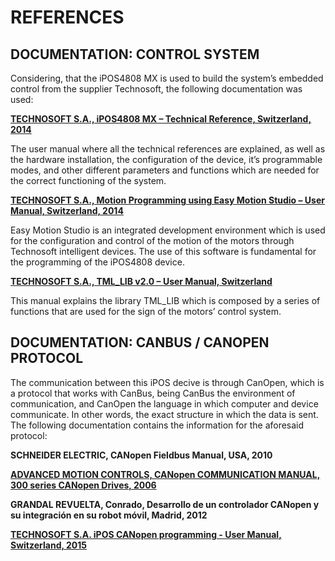 REFERENCES
==========

DOCUMENTATION: CONTROL SYSTEM
-----------------------------
Considering, that the iPOS4808 MX is used to build the system’s embedded control from the supplier Technosoft, the following documentation was used: 

[**TECHNOSOFT S.A., iPOS4808 MX – Technical Reference, Switzerland, 2014**](documentation/ref/technosoft/P091.027.iPOS4808.MX.UM.pdf)

The user manual where all the technical references are explained, as well as the hardware installation, the configuration of the device, it’s programmable modes, and other different parameters and functions which are needed for the correct functioning of the system.

[**TECHNOSOFT S.A., Motion Programming using Easy Motion Studio – User Manual, Switzerland, 2014**](documentation/ref/technosoft/P091.034.ESM.UM.pdf)

Easy Motion Studio is an integrated development environment which is used for the configuration and control of the motion of the motors through Technosoft intelligent devices.  The use of this software is fundamental for the programming of the iPOS4808 device.

[**TECHNOSOFT S.A., TML_LIB v2.0 – User Manual, Switzerland**](documentation/ref/technosoft/P091.040.v20.UM.pdf)

This manual explains the library TML_LIB which is composed by a series of functions that are used for the sign of the motors’ control system.


DOCUMENTATION: CANBUS / CANOPEN PROTOCOL
------------------------------------------
The communication between this iPOS decive is through CanOpen, which is a protocol that works with CanBus, being CanBus the environment of communication, and CanOpen the language in which computer and device communicate. In other words, the exact structure in which the data is sent. The following documentation contains the information for the aforesaid protocol:

**SCHNEIDER ELECTRIC, CANopen Fieldbus Manual, USA, 2010**

[**ADVANCED MOTION CONTROLS, CANopen COMMUNICATION MANUAL, 300 series CANopen Drives, 2006**](documentation/ref/canopen/manuals/CAN_Manual300_3-0-3.pdf)

**GRANDAL REVUELTA, Conrado, Desarrollo de un controlador CANopen y su integración en su robot móvil, Madrid, 2012**

[**TECHNOSOFT S.A. iPOS CANopen programming - User Manual, Switzerland, 2015**](documentation/ref/technosoft/P091.063.CANopen.iPOS.UM.pdf)

